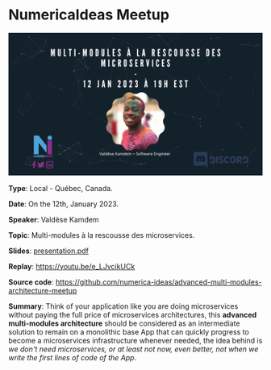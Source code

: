 # NumericaIdeas Meetup

[![FlyerImage](flyer.png)](https://youtu.be/e_LJvcikUCk)

**Type**: Local - Québec, Canada.

**Date**: On the 12th, January 2023.

**Speaker**: Valdèse Kamdem

**Topic**: Multi-modules à la rescousse des microservices.

**Slides**: [presentation.pdf](./presentation.pdf)

**Replay**: https://youtu.be/e_LJvcikUCk

**Source code**: https://github.com/numerica-ideas/advanced-multi-modules-architecture-meetup

**Summary**: Think of your application like you are doing microservices without paying the full price of microservices architectures, this **advanced multi-modules architecture** should be considered as an intermediate solution to remain on a monolithic base App that can quickly progress to become a microservices infrastructure whenever needed, the idea behind is *we don't need microservices, or at least not now, even better, not when we write the first lines of code of the App*.
